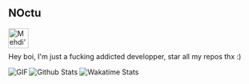 ## NOctu

<a href="https://discord.gg/palafans">
  <img align="left" alt="Mehdi's Instagram" width="40px" src="https://cdn.jsdelivr.net/npm/simple-icons@v3/icons/discord.svg" />
</a>

<br />
<br />

Hey boi, I'm just a fucking addicted developper, star all my repos thx :)

<img align="left" alt="GIF" src="https://i.pinimg.com/originals/e4/26/70/e426702edf874b181aced1e2fa5c6cde.gif" />

![Github Stats](https://github-readme-stats.vercel.app/api?username=nocturnais&show_icons=true&hide_border=true)
![ Wakatime Stats](https://github-readme-stats.vercel.app/api/wakatime?username=NOctu&show_icons=true&hide_border=true&theme=radical)
